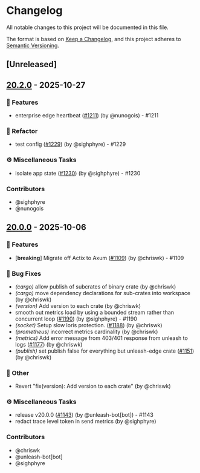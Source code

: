# Changelog

All notable changes to this project will be documented in this file.

The format is based on [Keep a Changelog](https://keepachangelog.com/en/1.0.0/),
and this project adheres to [Semantic Versioning](https://semver.org/spec/v2.0.0.html).

## [Unreleased]

## [20.2.0](https://github.com/Unleash/unleash-edge/compare/unleash-edge-http-client-v20.1.0...unleash-edge-http-client-v20.2.0) - 2025-10-27

### 🚀 Features
- enterprise edge heartbeat ([#1211](https://github.com/unleash/unleash-edge/issues/1211)) (by @nunogois) - #1211

### 🚜 Refactor
- test config ([#1229](https://github.com/unleash/unleash-edge/issues/1229)) (by @sighphyre) - #1229

### ⚙️ Miscellaneous Tasks
- isolate app state ([#1230](https://github.com/unleash/unleash-edge/issues/1230)) (by @sighphyre) - #1230

### Contributors

* @sighphyre
* @nunogois

## [20.0.0](https://github.com/Unleash/unleash-edge/releases/tag/unleash-edge-http-client-v20.0.0) - 2025-10-06

### 🚀 Features
- [**breaking**] Migrate off Actix to Axum ([#1109](https://github.com/unleash/unleash-edge/issues/1109)) (by @chriswk) - #1109

### 🐛 Bug Fixes
- *(cargo)* allow publish of subcrates of binary crate (by @chriswk)
- *(cargo)* move dependency declarations for sub-crates into workspace (by @chriswk)
- *(version)* Add version to each crate (by @chriswk)
- smooth out metrics load by using a bounded stream rather than concurrent loop ([#1190](https://github.com/unleash/unleash-edge/issues/1190)) (by @sighphyre) - #1190
- *(socket)* Setup slow loris protection. ([#1188](https://github.com/unleash/unleash-edge/issues/1188)) (by @chriswk)
- *(prometheus)* incorrect metrics cardinality (by @chriswk)
- *(metrics)* Add error message from 403/401 response from unleash to logs ([#1177](https://github.com/unleash/unleash-edge/issues/1177)) (by @chriswk)
- *(publish)* set publish false for everything but unleash-edge crate ([#1151](https://github.com/unleash/unleash-edge/issues/1151)) (by @chriswk)

### 💼 Other
- Revert "fix(version): Add version to each crate" (by @chriswk)

### ⚙️ Miscellaneous Tasks
- release v20.0.0 ([#1143](https://github.com/unleash/unleash-edge/issues/1143)) (by @unleash-bot[bot]) - #1143
- redact trace level token in send metrics (by @sighphyre)

### Contributors

* @chriswk
* @unleash-bot[bot]
* @sighphyre
